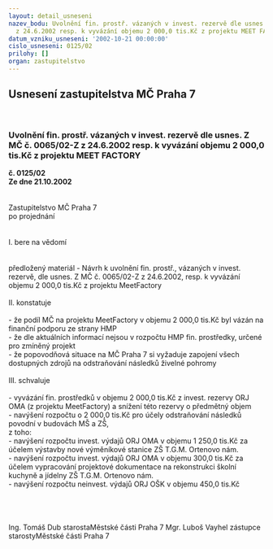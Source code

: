 ```yaml
---
layout: detail_usneseni
nazev_bodu: Uvolnění fin. prostř. vázaných v invest. rezervě dle usnes. Z MČ č. 0065/02-Z
  z 24.6.2002 resp. k vyvázání objemu 2 000,0 tis.Kč z projektu MEET FACTORY
datum_vzniku_usneseni: '2002-10-21 00:00:00'
cislo_usneseni: 0125/02
prilohy: []
organ: zastupitelstvo
---
```

<div id="ucUsn_pList" class="usn">
	<span><h2>Usnesení zastupitelstva MČ Praha 7 </h2>
<br></span><div class="standBody">
<span><h3>Uvolnění fin. prostř. vázaných v invest. rezervě dle usnes. Z MČ č. 0065/02-Z z 24.6.2002 resp. k vyvázání objemu 2 000,0 tis.Kč z projektu MEET FACTORY</h3></span><div class="center">
		<strong>č. 0125/02</strong><br>
	</div>
<div class="center">
		<strong>Ze dne 21.10.2002</strong><br><br>
	</div>
<br>Zastupitelstvo MČ Praha 7<br>po projednání<br><br><br>I.	bere na vědomí<br><br> <br>předložený materiál - Návrh k uvolnění fin. prostř., vázaných v invest. rezervě, dle usnes. Z MČ č. 0065/02-Z z 24.6.2002, resp. k vyvázání objemu 2 000,0 tis.Kč z projektu MeetFactory<br><br>II.	konstatuje<br><br>- že podíl MČ na projektu MeetFactory v objemu 2 000,0 tis.Kč byl vázán na finanční podporu ze strany HMP<br>- že dle aktuálních informací nejsou v rozpočtu HMP  fin. prostředky, určené pro zmíněný projekt<br>- že popovodňová situace na MČ Praha 7 si vyžaduje  zapojení všech dostupných zdrojů na odstraňování následků živelné pohromy<br><br>III.	schvaluje <br><br>- vyvázání fin. prostředků v objemu 2 000,0 tis.Kč z invest. rezervy ORJ OMA (z projektu MeetFactory) a snížení této rezervy o předmětný objem<br>- navýšení rozpočtu o 2 000,0 tis.Kč pro účely odstraňování následků povodní v budovách MŠ a ZŠ, <br>z toho:<br>- navýšení rozpočtu invest. výdajů ORJ OMA v objemu 1 250,0 tis.Kč za účelem výstavby nové výměníkové stanice ZŠ T.G.M. Ortenovo nám.<br>- navýšení rozpočtu invest. výdajů ORJ OMA v objemu 300,0 tis.Kč za účelem vypracování projektové dokumentace na rekonstrukci školní kuchyně a jídelny ZŠ T.G.M. Ortenovo nám.<br>- navýšení rozpočtu neinvest. výdajů ORJ OŠK v objemu 450,0 tis.Kč<br><br><br> <br>	<br>Ing. Tomáš Dub starostaMěstské části Praha 7	Mgr. Luboš Vayhel zástupce starostyMěstské části Praha 7<br>	<br><br>
</div>
</div>